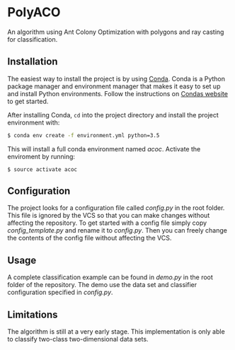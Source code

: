 # PolyACO
An algorithm using Ant Colony Optimization with polygons and ray casting for classification.

## Installation
The easiest way to install the project is by using [Conda](http://conda.pydata.org/). Conda is a Python package manager and environment manager that makes it easy to set up and install Python environments. Follow the instructions on [Condas website](http://conda.pydata.org/docs/install/quick.html) to get started.

After installing Conda, `cd` into the project directory and install the project environment with:

```bash
$ conda env create -f environment.yml python=3.5
```

This will install a full conda environment named *acoc*. Activate the enviroment by running:

```
$ source activate acoc
```

## Configuration
The project looks for a configuration file called *config.py* in the root folder. This file is ignored by the VCS so that you can make changes without affecting the repository. To get started with a config file simply copy *config_template.py* and rename it to *config.py*. Then you can freely change the contents of the config file without affecting the VCS.

## Usage
A complete classification example can be found in *demo.py* in the root folder of the repository. The demo use the data set and classifier configuration specified in *config.py*. 

## Limitations
The algorithm is still at a very early stage. This implementation is only able to classify two-class two-dimensional data sets.